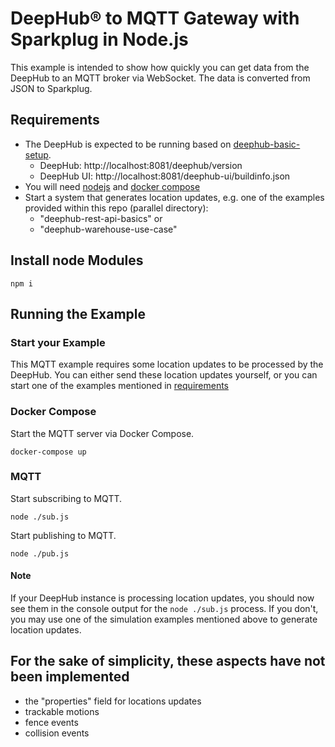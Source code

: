 # DeepHub® to MQTT Gateway with Sparkplug in Node.js

This example is intended to show how quickly you can get data from the DeepHub to an MQTT broker via WebSocket. The data is converted from JSON to Sparkplug.

## Requirements

- The DeepHub is expected to be running based on [deephub-basic-setup](https://github.com/flowcate/deephub-basic-setup).
  - DeepHub: http://localhost:8081/deephub/version
  - DeepHub UI: http://localhost:8081/deephub-ui/buildinfo.json
- You will need [nodejs](https://nodejs.org/) and [docker compose](https://docs.docker.com/compose/install/)
- Start a system that generates location updates, e.g. one of the examples provided within this repo (parallel directory):
  - "deephub-rest-api-basics" or
  - "deephub-warehouse-use-case"

## Install node Modules

```
npm i
```

## Running the Example

### Start your Example

This MQTT example requires some location updates to be processed by the DeepHub.
You can either send these location updates yourself, or you can start one of the examples mentioned in [requirements](#requirements)

### Docker Compose

Start the MQTT server via Docker Compose.

```
docker-compose up
```

### MQTT

Start subscribing to MQTT.

```
node ./sub.js
```

Start publishing to MQTT.

```
node ./pub.js
```

#### Note

If your DeepHub instance is processing location updates, you should now see them in the console output for the `node ./sub.js` process. If you don't, you may use one of the simulation examples mentioned above to generate location updates.

## For the sake of simplicity, these aspects have not been implemented

- the "properties" field for locations updates
- trackable motions
- fence events
- collision events
